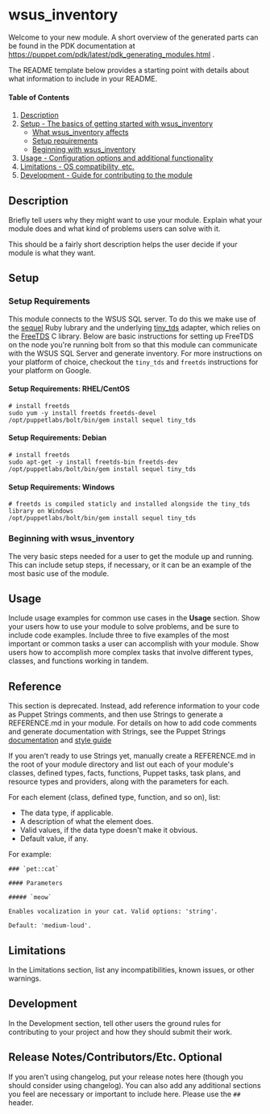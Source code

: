 # wsus_inventory

Welcome to your new module. A short overview of the generated parts can be found in the PDK documentation at https://puppet.com/pdk/latest/pdk_generating_modules.html .

The README template below provides a starting point with details about what information to include in your README.

#### Table of Contents

1. [Description](#description)
2. [Setup - The basics of getting started with wsus_inventory](#setup)
    * [What wsus_inventory affects](#what-wsus_inventory-affects)
    * [Setup requirements](#setup-requirements)
    * [Beginning with wsus_inventory](#beginning-with-wsus_inventory)
3. [Usage - Configuration options and additional functionality](#usage)
4. [Limitations - OS compatibility, etc.](#limitations)
5. [Development - Guide for contributing to the module](#development)

## Description

Briefly tell users why they might want to use your module. Explain what your module does and what kind of problems users can solve with it.

This should be a fairly short description helps the user decide if your module is what they want.

## Setup

### Setup Requirements

This module connects to the WSUS SQL server. To do this we make use of the
[sequel](https://github.com/jeremyevans/sequel) Ruby lubrary and the underlying
[tiny_tds](https://github.com/rails-sqlserver/tiny_tds) adapter, which relies on the
[FreeTDS](https://www.freetds.org/) C library. Below are basic instructions for setting up
FreeTDS on the node you're running bolt from so that this module can communicate
with the WSUS SQL Server and generate inventory. For more instructions on your platform
of choice, checkout the `tiny_tds` and `freetds` instructions for your platform on Google.

#### Setup Requirements: RHEL/CentOS

``` shell
# install freetds
sudo yum -y install freetds freetds-devel
/opt/puppetlabs/bolt/bin/gem install sequel tiny_tds
```

#### Setup Requirements: Debian

``` shell
# install freetds
sudo apt-get -y install freetds-bin freetds-dev
/opt/puppetlabs/bolt/bin/gem install sequel tiny_tds
```

#### Setup Requirements: Windows

``` shell
# freetds is compiled staticly and installed alongside the tiny_tds library on Windows
/opt/puppetlabs/bolt/bin/gem install sequel tiny_tds
```

### Beginning with wsus_inventory

The very basic steps needed for a user to get the module up and running. This can include setup steps, if necessary, or it can be an example of the most basic use of the module.

## Usage

Include usage examples for common use cases in the **Usage** section. Show your users how to use your module to solve problems, and be sure to include code examples. Include three to five examples of the most important or common tasks a user can accomplish with your module. Show users how to accomplish more complex tasks that involve different types, classes, and functions working in tandem.

## Reference

This section is deprecated. Instead, add reference information to your code as Puppet Strings comments, and then use Strings to generate a REFERENCE.md in your module. For details on how to add code comments and generate documentation with Strings, see the Puppet Strings [documentation](https://puppet.com/docs/puppet/latest/puppet_strings.html) and [style guide](https://puppet.com/docs/puppet/latest/puppet_strings_style.html)

If you aren't ready to use Strings yet, manually create a REFERENCE.md in the root of your module directory and list out each of your module's classes, defined types, facts, functions, Puppet tasks, task plans, and resource types and providers, along with the parameters for each.

For each element (class, defined type, function, and so on), list:

  * The data type, if applicable.
  * A description of what the element does.
  * Valid values, if the data type doesn't make it obvious.
  * Default value, if any.

For example:

```
### `pet::cat`

#### Parameters

##### `meow`

Enables vocalization in your cat. Valid options: 'string'.

Default: 'medium-loud'.
```

## Limitations

In the Limitations section, list any incompatibilities, known issues, or other warnings.

## Development

In the Development section, tell other users the ground rules for contributing to your project and how they should submit their work.

## Release Notes/Contributors/Etc. **Optional**

If you aren't using changelog, put your release notes here (though you should consider using changelog). You can also add any additional sections you feel are necessary or important to include here. Please use the `## ` header.

